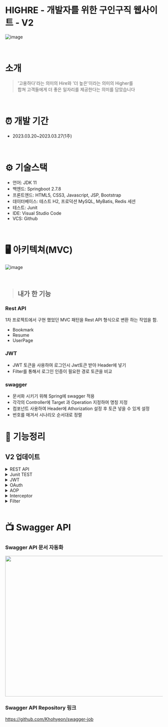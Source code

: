 <!-- # Springboot-MyBatis-Recruitment-Project -->

# HIGHRE - 개발자를 위한 구인구직 웹사이트 - V2
![image](https://user-images.githubusercontent.com/122351733/223630188-a70350c4-3496-4705-bfe3-c031f68d27f3.png)

<br> 

# 소개
>'고용하다'라는 의미의 Hire와 '더 높은'이라는 의미의 Higher를
><br>합쳐 고객들에게 더 좋은 일자리를 제공한다는 의미를 담았습니다

<br> 

# ⏰ 개발 기간
- 2023.03.20~2023.03.27(1주)

<br>

# ⚙️ 기술스택
- 언어: JDK 11
- 백엔드: Springboot 2.7.8
- 프론트엔드: HTML5, CSS3, Javascript, JSP, Bootstrap
- 데이터베이스: 테스트 H2, 프로덕션 MySQL, MyBatis, Redis 세션
- 테스트: Junit
- IDE: Visual Studio Code
- VCS: Github

<br>

# 🖥 아키텍쳐(MVC)

![image](https://user-images.githubusercontent.com/122351733/223648466-ee6ce325-64b3-4f82-888b-5d627e5e55fe.png)

<br>

> ## 내가 한 기능

### Rest API 
1차 프로젝트에서 구현 했었던 MVC 패턴을 Rest API 형식으로 변환 하는 작업을 함. <br>
- Bookmark 
- Resume
- UserPage

### JWT 
- JWT 토큰을 사용하여 로그인시 Jwt토큰 받아 Header에 넣기
- Filter를 통해서 로그인 인증이 필요한 경로 토큰을 비교 

### swagger 
- 문서화 시키기 위해 Spring에 swagger 적용
- 각각의 Controller에 Target 과 Operation 지정하여 명칭 지정
- 컴포넌트 사용하여 Header에 Athorization 설정 후 토큰 넣을 수 있게 설정
- 번호를 매겨서 시나리오 순서대로 정렬


# 📝 기능정리

## V2 업데이트
<details>
  <summary>REST API</summary>
  <ul>
  <br>
    <li>MyBatis ORM 구현</li>
    <li>RESTful URI 설계</li>
    <li>JSON 데이터 요청, 응답 구현</li>
  <br>
  </ul>
</details>
<details>
  <summary>Junit TEST</summary>
  <ul>
  <br>
    <li>전체 Controller 테스트 완료</li>
    <li>JWT 테스트 완료</li>
    <li>SALT 암호화 테스트 완료</li>
  <br>
  </ul>
</details>
<details>
  <summary>JWT</summary>
  <ul>
  <br>
    <li>JWT 기반 Stateless 서버 구축</li>
    <li>WhiteURLList 구현</li>
  <br>
  </ul>
</details>
<details>
  <summary>OAuth</summary>
  <ul>
  <br>
    <li>OAuth 카카오 로그인 구현</li>
  <br>
  </ul>
</details>
<details>
  <summary>AOP</summary>
  <ul>
  <br>
    <li>AOP 인증 처리 구현</li>
    <li>AOP 인가 처리 구현</li>
    <li>HandlerMethodArgumentResolver 사용하여 매개변수 값 주입 구현</li>
  <br>
  </ul>
</details>
<details>
  <summary>Interceptor</summary>
  <ul>
  <br>
    <li>요청 응답 후 세션 만료화 구현</li>
  <br>
  </ul>
</details>
<details>
  <summary>Filter</summary>
  <ul>
  <br>
    <li>Filter단에서 JWT 검증 처리</li>
  <br>
  </ul>
</details>

<br>

# 📺 Swagger API
### Swagger API 문서 자동화
<img src="https://user-images.githubusercontent.com/93416157/230993358-a673d786-c447-4789-bad7-22a6ecd9e805.gif" width="850" height="450" />
<br>

### Swagger API Repository 링크
https://github.com/Khohyeon/swagger-job

<br>


